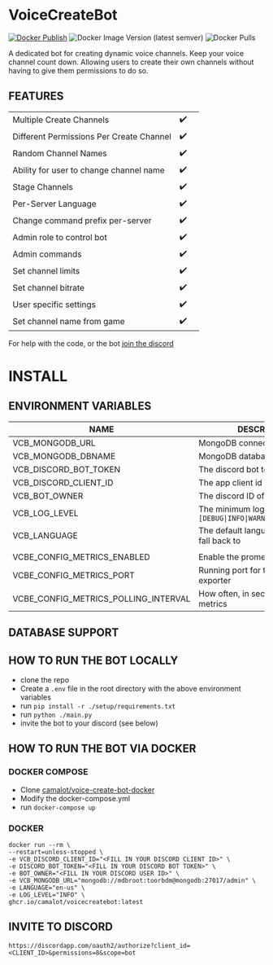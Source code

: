 # VoiceCreateBot


[![Docker Publish](https://github.com/camalot/voice-create-bot-docker/actions/workflows/publish-main.yml/badge.svg)](https://github.com/camalot/voice-create-bot-docker/actions/workflows/publish-main.yml) ![Docker Image Version (latest semver)](https://img.shields.io/docker/v/camalot/voice-create-bot-docker) ![Docker Pulls](https://img.shields.io/docker/pulls/camalot/voice-create-bot-docker) 

A dedicated bot for creating dynamic voice channels. Keep your voice channel count down. Allowing users to create their own channels without having to give them permissions to do so.

## FEATURES

| | | |
|---|---|---|
| Multiple Create Channels | :heavy_check_mark: | |
| Different Permissions Per Create Channel | :heavy_check_mark: | |
| Random Channel Names | :heavy_check_mark: | | 
| Ability for user to change channel name | :heavy_check_mark: | |
| Stage Channels | :heavy_check_mark: | |
| Per-Server Language | :heavy_check_mark: | |
| Change command prefix per-server | :heavy_check_mark: | |
| Admin role to control bot | :heavy_check_mark: | |
| Admin commands | :heavy_check_mark: | |
| Set channel limits | :heavy_check_mark: | |
| Set channel bitrate | :heavy_check_mark: | |
| User specific settings | :heavy_check_mark: | | 
| Set channel name from game | :heavy_check_mark: | |

For help with the code, or the bot [join the discord](http://discord.darthminos.tv)
# INSTALL

## ENVIRONMENT VARIABLES

| NAME | DESCRIPTION | REQUIRED | DEFAULT |
|---|---|---|---|
| VCB_MONGODB_URL | MongoDB connection string | `false` | `null` |
| VCB_MONGODB_DBNAME | MongoDB database name | `true` | `voicecreate_v2` |
| VCB_DISCORD_BOT_TOKEN | The discord bot token | `true` | `null` |
| VCB_DISCORD_CLIENT_ID | The app client id | `true` | `null` |
| VCB_BOT_OWNER | The discord ID of the bot owner | `true` | `null` |
| VCB_LOG_LEVEL | The minimum log level. `[DEBUG\|INFO\|WARNING\|ERROR\|FATAL]` | `false` | `DEBUG` |
| VCB_LANGUAGE | The default language of the bot to fall back to | `false` | `en-us` |
| | | | |
| VCBE_CONFIG_METRICS_ENABLED | Enable the prometheus exporter | `false` | `false` |
| VCBE_CONFIG_METRICS_PORT | Running port for the prometheus exporter | `false` | `8932` |
| VCBE_CONFIG_METRICS_POLLING_INTERVAL | How often, in seconds, to poll the metrics | `false` | `60` |

## DATABASE SUPPORT

## HOW TO RUN THE BOT LOCALLY

- clone the repo
- Create a `.env` file in the root directory with the above environment variables
- run `pip install -r ./setup/requirements.txt`
- run `python ./main.py`
- invite the bot to your discord (see below)

## HOW TO RUN THE BOT VIA DOCKER

### DOCKER COMPOSE

- Clone [camalot/voice-create-bot-docker](https://github.com/camalot/voice-create-bot-docker)
- Modify the docker-compose.yml
- run `docker-compose up`

### DOCKER

``` shell
docker run --rm \
--restart=unless-stopped \
-e VCB_DISCORD_CLIENT_ID="<FILL IN YOUR DISCORD CLIENT ID>" \
-e DISCORD_BOT_TOKEN="<FILL IN YOUR DISCORD BOT TOKEN>" \
-e BOT_OWNER="<FILL IN YOUR DISCORD USER ID>" \
-e VCB_MONGODB_URL="mongodb://mdbroot:toorbdm@mongodb:27017/admin" \
-e LANGUAGE="en-us" \
-e LOG_LEVEL="INFO" \
ghcr.io/camalot/voicecreatebot:latest

```

## INVITE TO DISCORD

`https://discordapp.com/oauth2/authorize?client_id=<CLIENT_ID>&permissions=8&scope=bot`